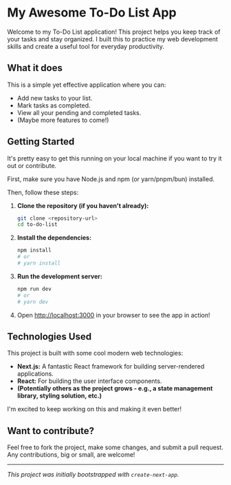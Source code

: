 # My Awesome To-Do List App

Welcome to my To-Do List application! This project helps you keep track of your tasks and stay organized. I built this to practice my web development skills and create a useful tool for everyday productivity.

## What it does

This is a simple yet effective application where you can:

*   Add new tasks to your list.
*   Mark tasks as completed.
*   View all your pending and completed tasks.
*   (Maybe more features to come!)

## Getting Started

It's pretty easy to get this running on your local machine if you want to try it out or contribute.

First, make sure you have Node.js and npm (or yarn/pnpm/bun) installed.

Then, follow these steps:

1.  **Clone the repository (if you haven't already):**
    ```bash
    git clone <repository-url>
    cd to-do-list
    ```

2.  **Install the dependencies:**
    ```bash
    npm install
    # or
    # yarn install
    ```

3.  **Run the development server:**
    ```bash
    npm run dev
    # or
    # yarn dev
    ```

4.  Open [http://localhost:3000](http://localhost:3000) in your browser to see the app in action!

## Technologies Used

This project is built with some cool modern web technologies:

*   **Next.js:** A fantastic React framework for building server-rendered applications.
*   **React:** For building the user interface components.
*   **(Potentially others as the project grows - e.g., a state management library, styling solution, etc.)**

I'm excited to keep working on this and making it even better!

## Want to contribute?

Feel free to fork the project, make some changes, and submit a pull request. Any contributions, big or small, are welcome!

---

*This project was initially bootstrapped with `create-next-app`.*
